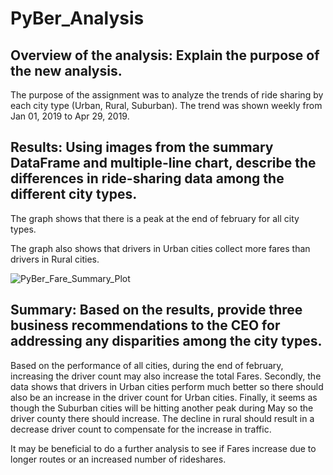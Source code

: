 # PyBer_Analysis

## Overview of the analysis: Explain the purpose of the new analysis.

The purpose of the assignment was to analyze the trends of ride sharing by each city type (Urban, Rural, Suburban). The trend was shown weekly from Jan 01, 2019 to Apr 29, 2019. 

## Results: Using images from the summary DataFrame and multiple-line chart, describe the differences in ride-sharing data among the different city types.

The graph shows that there is a peak at the end of february for all city types. 

The graph also shows that drivers in Urban cities collect more fares than drivers in Rural cities. 

![PyBer_Fare_Summary_Plot](https://user-images.githubusercontent.com/68453460/95029639-88260500-0677-11eb-9eb8-5b219ddf6b82.png)

## Summary: Based on the results, provide three business recommendations to the CEO for addressing any disparities among the city types.

Based on the performance of all cities, during the end of february, increasing the driver count may also increase the total Fares. Secondly, the data shows that drivers in Urban cities perform much better so there should also be an increase in the driver count for Urban cities. Finally, it seems as though the Suburban cities will be hitting another peak during May so the driver county there should increase. The decline in rural should result in a decrease driver count to compensate for the increase in traffic. 

It may be beneficial to do a further analysis to see if Fares increase due to longer routes or an increased number of rideshares. 
